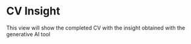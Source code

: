 # CV Insight

This view will show the completed CV with the insight obtained with the generative AI tool 
